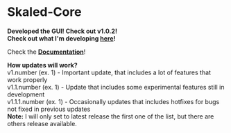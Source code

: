 # Skaled-Core
**Developed the GUI! Check out v1.0.2!** <br>
**Check out what I'm developing [here](https://trello.com/b/08H6V1DG/skaled-core)!**


Check the **[Documentation](https://github.com/Skaled/Skaled-Core/wiki)**! <br>

**How updates will work?** <br>
v1.number (ex. 1) - Important update, that includes a lot of features that work properly <br>
v1.1.number (ex. 1) - Update that includes some experimental features still in development <br>
v1.1.1.number (ex. 1) - Occasionally updates that includes hotfixes for bugs not fixed in previous updates <br>
**Note:** I will only set to latest release the first one of the list, but there are others release available.
